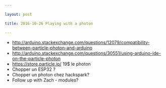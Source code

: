 ```yaml
---

layout: post

title: 2016-10-26 Playing with a photon

---
```



-   http://arduino.stackexchange.com/questions/12079/compatibility-between-particle-photon-and-arduino
-   http://arduino.stackexchange.com/questions/30551/using-arduino-ide-on-the-particle-photon
-   https://store.particle.io/ 19\$ le photon
-   Chopper un ESP32 ?
-   Chopper un photon chez hackspark?
-   Follow up with Zach - modules?

